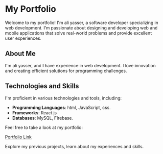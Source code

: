 # My Portfolio

Welcome to my portfolio! I'm ali yasser, a software developer specializing in web development. I'm passionate about designing and developing web and mobile applications that solve real-world problems and provide excellent user experiences.

## About Me
I'm ali yasser, and I have experience in web development. I love innovation and creating efficient solutions for programming challenges.


## Technologies and Skills
I'm proficient in various technologies and tools, including:
- **Programming Languages**: html, JavaScript, css.
- **Frameworks**: React js
- **Databases**: MySQL, Firebase.

 <p>Feel free to take a look at my portfolio:</p>
    <a href="https://portfolio-aliyasser.netlify.app/#contact">Portfolio Link</a>
    <p>Explore my previous projects, learn about my experiences and skills.</p>
